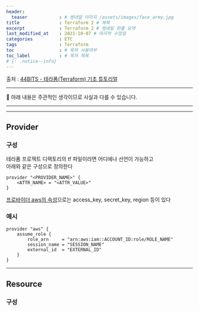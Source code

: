 ```yaml
---
header:
  teaser            : # 썸네일 이미지 /assets/images/face_army.jpg
title               : Terraform 2 # 제목
excerpt             : Terraform 2 # 썸네일 한줄 요약
last_modified_at    : 2021-10-07 # 마지막 수정일
categories          : ETC
tags                : Terraform
toc                 : # 목차 사용여부
toc_label           : # 목차 제목
# {: .notice--info}
---
```


출처 : [44BITS - 테라폼(Terraform) 기초 튜토리얼](https://www.44bits.io/ko/post/terraform_introduction_infrastrucute_as_code)

---
🚫 아래 내용은 주관적인 생각이므로 사실과 다를 수 있습니다.

---
---

## Provider

### 구성

테라폼 프로젝트 디렉토리의 tf 파일이라면 어디에나 선언이 가능하고  
아래와 같은 구성으로 정의한다  

```
provider "<PROVIDER_NAME>" {
    <ATTR_NAME> = "<ATTR_VALUE>"
}
```

[프로바이더 aws의 속성](https://registry.terraform.io/providers/hashicorp/aws/latest/docs#argument-reference)으로는 access_key, secret_key, region 등이 있다

### 예시  

```
provider "aws" {
    assume_role {
        role_arn     = "arn:aws:iam::ACCOUNT_ID:role/ROLE_NAME"
        session_name = "SESSION_NAME"
        external_id  = "EXTERNAL_ID"
    }
}
```

---

## Resource

### 구성

